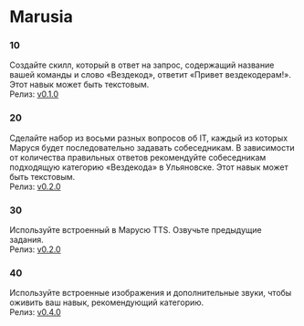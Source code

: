 # Marusia

### 10
Создайте скилл, который в ответ на запрос, содержащий название вашей команды и слово «Вездекод», ответит «Привет вездекодерам!». Этот навык может быть текстовым.  
Релиз: [v0.1.0](https://github.com/Not-cottage-cheese-but-cottage-cheese/Marusia/releases/tag/v0.1.0)  

### 20
Сделайте набор из восьми разных вопросов об IT, каждый из которых Маруся будет последовательно задавать собеседникам. В зависимости от количества правильных ответов рекомендуйте собеседникам подходящую категорию «Вездекода» в Ульяновске. Этот навык может быть текстовым.  
Релиз: [v0.2.0](https://github.com/Not-cottage-cheese-but-cottage-cheese/Marusia/releases/tag/v0.2.0)  

### 30
Используйте встроенный в Марусю TTS. Озвучьте предыдущие задания.  
Релиз: [v0.2.0](https://github.com/Not-cottage-cheese-but-cottage-cheese/Marusia/releases/tag/v0.2.0)  

### 40
Используйте встроенные изображения и дополнительные звуки, чтобы оживить ваш навык, рекомендующий категорию.  
Релиз: [v0.4.0](https://github.com/Not-cottage-cheese-but-cottage-cheese/Marusia/releases/tag/v0.4.0) 